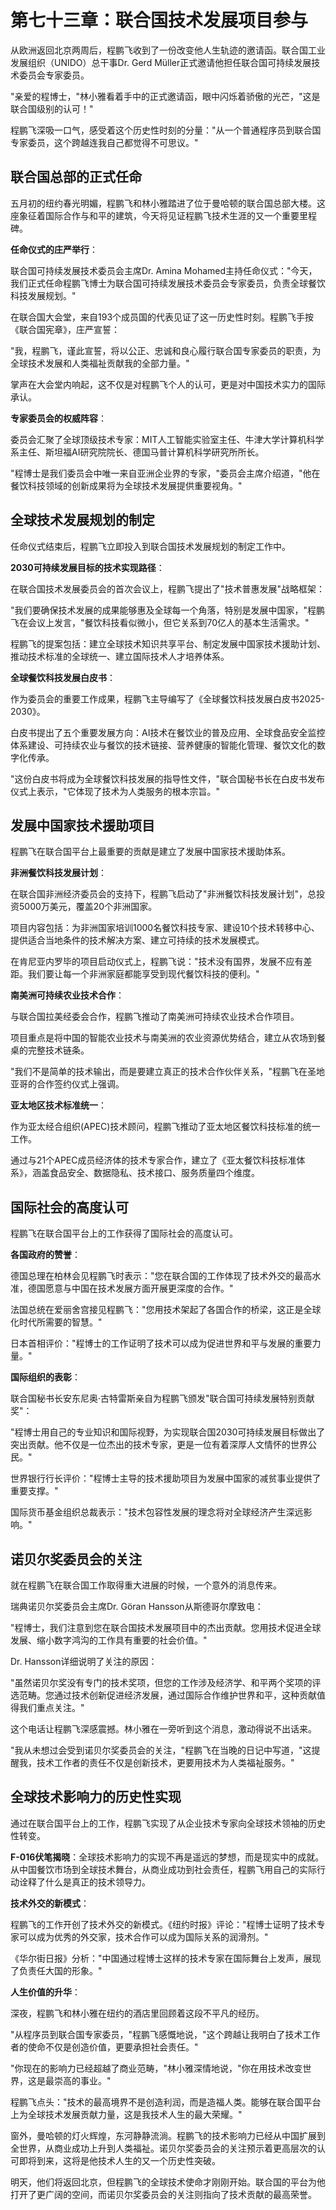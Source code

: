 # 第七十三章：联合国技术发展项目参与

从欧洲返回北京两周后，程鹏飞收到了一份改变他人生轨迹的邀请函。联合国工业发展组织（UNIDO）总干事Dr. Gerd Müller正式邀请他担任联合国可持续发展技术委员会专家委员。

"亲爱的程博士，"林小雅看着手中的正式邀请函，眼中闪烁着骄傲的光芒，"这是联合国级别的认可！"

程鹏飞深吸一口气，感受着这个历史性时刻的分量："从一个普通程序员到联合国专家委员，这个跨越连我自己都觉得不可思议。"

## 联合国总部的正式任命

五月初的纽约春光明媚，程鹏飞和林小雅踏进了位于曼哈顿的联合国总部大楼。这座象征着国际合作与和平的建筑，今天将见证程鹏飞技术生涯的又一个重要里程碑。

**任命仪式的庄严举行**：

联合国可持续发展技术委员会主席Dr. Amina Mohamed主持任命仪式："今天，我们正式任命程鹏飞博士为联合国可持续发展技术委员会专家委员，负责全球餐饮科技发展规划。"

在联合国大会堂，来自193个成员国的代表见证了这一历史性时刻。程鹏飞手按《联合国宪章》，庄严宣誓：

"我，程鹏飞，谨此宣誓，将以公正、忠诚和良心履行联合国专家委员的职责，为全球技术发展和人类福祉贡献我的全部力量。"

掌声在大会堂内响起，这不仅是对程鹏飞个人的认可，更是对中国技术实力的国际承认。

**专家委员会的权威阵容**：

委员会汇聚了全球顶级技术专家：MIT人工智能实验室主任、牛津大学计算机科学系主任、斯坦福AI研究院院长、德国马普计算机科学研究所所长。

"程博士是我们委员会中唯一来自亚洲企业界的专家，"委员会主席介绍道，"他在餐饮科技领域的创新成果将为全球技术发展提供重要视角。"

## 全球技术发展规划的制定

任命仪式结束后，程鹏飞立即投入到联合国技术发展规划的制定工作中。

**2030可持续发展目标的技术实现路径**：

在联合国技术发展委员会的首次会议上，程鹏飞提出了"技术普惠发展"战略框架：

"我们要确保技术发展的成果能够惠及全球每一个角落，特别是发展中国家，"程鹏飞在会议上发言，"餐饮科技看似微小，但它关系到70亿人的基本生活需求。"

程鹏飞的提案包括：建立全球技术知识共享平台、制定发展中国家技术援助计划、推动技术标准的全球统一、建立国际技术人才培养体系。

**全球餐饮科技发展白皮书**：

作为委员会的重要工作成果，程鹏飞主导编写了《全球餐饮科技发展白皮书2025-2030》。

白皮书提出了五个重要发展方向：AI技术在餐饮业的普及应用、全球食品安全监控体系建设、可持续农业与餐饮的技术链接、营养健康的智能化管理、餐饮文化的数字化传承。

"这份白皮书将成为全球餐饮科技发展的指导性文件，"联合国秘书长在白皮书发布仪式上表示，"它体现了技术为人类服务的根本宗旨。"

## 发展中国家技术援助项目

程鹏飞在联合国平台上最重要的贡献是建立了发展中国家技术援助体系。

**非洲餐饮科技发展计划**：

在联合国非洲经济委员会的支持下，程鹏飞启动了"非洲餐饮科技发展计划"，总投资5000万美元，覆盖20个非洲国家。

项目内容包括：为非洲国家培训1000名餐饮科技专家、建设10个技术转移中心、提供适合当地条件的技术解决方案、建立可持续的技术发展模式。

在肯尼亚内罗毕的项目启动仪式上，程鹏飞说："技术没有国界，发展不应有差距。我们要让每一个非洲家庭都能享受到现代餐饮科技的便利。"

**南美洲可持续农业技术合作**：

与联合国拉美经委会合作，程鹏飞推动了南美洲可持续农业技术合作项目。

项目重点是将中国的智能农业技术与南美洲的农业资源优势结合，建立从农场到餐桌的完整技术链条。

"我们不是简单的技术输出，而是要建立真正的技术合作伙伴关系，"程鹏飞在圣地亚哥的合作签约仪式上强调。

**亚太地区技术标准统一**：

作为亚太经合组织(APEC)技术顾问，程鹏飞推动了亚太地区餐饮科技标准的统一工作。

通过与21个APEC成员经济体的技术专家合作，建立了《亚太餐饮科技标准体系》，涵盖食品安全、数据隐私、技术接口、服务质量四个维度。

## 国际社会的高度认可

程鹏飞在联合国平台上的工作获得了国际社会的高度认可。

**各国政府的赞誉**：

德国总理在柏林会见程鹏飞时表示："您在联合国的工作体现了技术外交的最高水准，德国愿意与中国在技术发展方面开展更深度的合作。"

法国总统在爱丽舍宫接见程鹏飞："您用技术架起了各国合作的桥梁，这正是全球化时代所需要的智慧。"

日本首相评价："程博士的工作证明了技术可以成为促进世界和平与发展的重要力量。"

**国际组织的表彰**：

联合国秘书长安东尼奥·古特雷斯亲自为程鹏飞颁发"联合国可持续发展特别贡献奖"：

"程博士用自己的专业知识和国际视野，为实现联合国2030可持续发展目标做出了突出贡献。他不仅是一位杰出的技术专家，更是一位有着深厚人文情怀的世界公民。"

世界银行行长评价："程博士主导的技术援助项目为发展中国家的减贫事业提供了重要支撑。"

国际货币基金组织总裁表示："技术包容性发展的理念将对全球经济产生深远影响。"

## 诺贝尔奖委员会的关注

就在程鹏飞在联合国工作取得重大进展的时候，一个意外的消息传来。

瑞典诺贝尔奖委员会主席Dr. Göran Hansson从斯德哥尔摩致电：

"程博士，我们注意到您在联合国技术发展项目中的杰出贡献。您用技术促进全球发展、缩小数字鸿沟的工作具有重要的社会价值。"

Dr. Hansson详细说明了关注的原因：

"虽然诺贝尔奖没有专门的技术奖项，但您的工作涉及经济学、和平两个奖项的评选范畴。您通过技术创新促进经济发展，通过国际合作维护世界和平，这种贡献值得我们重点关注。"

这个电话让程鹏飞深感震撼。林小雅在一旁听到这个消息，激动得说不出话来。

"我从未想过会受到诺贝尔奖委员会的关注，"程鹏飞在当晚的日记中写道，"这提醒我，技术工作者的责任不仅是创新技术，更要用技术为人类福祉服务。"

## 全球技术影响力的历史性实现

通过在联合国平台上的工作，程鹏飞实现了从企业技术专家向全球技术领袖的历史性转变。

**F-016伏笔揭晓**：全球技术影响力的实现不再是遥远的梦想，而是现实中的成就。从中国餐饮市场到全球技术舞台，从商业成功到社会责任，程鹏飞用自己的实际行动诠释了什么是真正的技术领导力。

**技术外交的新模式**：

程鹏飞的工作开创了技术外交的新模式。《纽约时报》评论："程博士证明了技术专家可以成为优秀的外交家，技术合作可以成为国际关系的润滑剂。"

《华尔街日报》分析："中国通过程博士这样的技术专家在国际舞台上发声，展现了负责任大国的形象。"

**人生价值的升华**：

深夜，程鹏飞和林小雅在纽约的酒店里回顾着这段不平凡的经历。

"从程序员到联合国专家委员，"程鹏飞感慨地说，"这个跨越让我明白了技术工作者的使命不仅是创造价值，更要承担社会责任。"

"你现在的影响力已经超越了商业范畴，"林小雅深情地说，"你在用技术改变世界，这是最崇高的事业。"

程鹏飞点头："技术的最高境界不是创造利润，而是造福人类。能够在联合国平台上为全球技术发展贡献力量，这是我技术人生的最大荣耀。"

窗外，曼哈顿的灯火辉煌，东河静静流淌。程鹏飞的技术影响力已经从中国扩展到全世界，从商业成功上升到人类福祉。诺贝尔奖委员会的关注预示着更高层次的认可即将到来，这将是他技术人生的又一个历史性突破。

明天，他们将返回北京，但程鹏飞的全球技术使命才刚刚开始。联合国的平台为他打开了更广阔的空间，而诺贝尔奖委员会的关注则指向了技术贡献的最高荣誉。